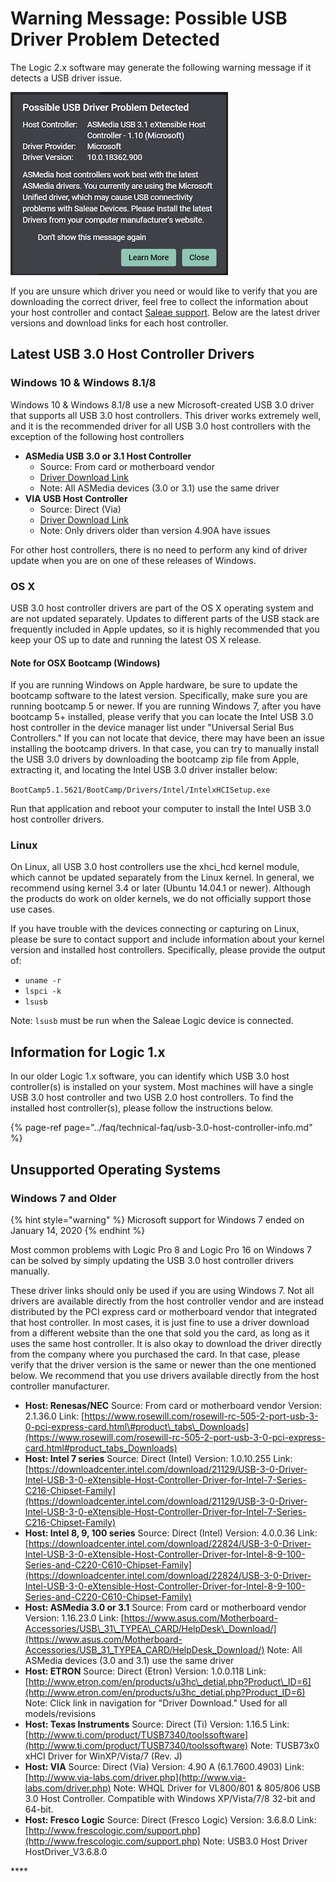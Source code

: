 # Warning Message: Possible USB Driver Problem Detected

The Logic 2.x software may generate the following warning message if it detects a USB driver issue.

![Possible USB Driver Problem Detected Pop-up](../.gitbook/assets/driver-problem.png)

If you are unsure which driver you need or would like to verify that you are downloading the correct driver, feel free to collect the information about your host controller and contact [Saleae support](https://contact.saleae.com/hc/en-us/requests/new). Below are the latest driver versions and download links for each host controller.

## Latest USB 3.0 Host Controller Drivers

### Windows 10 & Windows 8.1/8

Windows 10 & Windows 8.1/8 use a new Microsoft-created USB 3.0 driver that supports all USB 3.0 host controllers. This driver works extremely well, and it is the recommended driver for all USB 3.0 host controllers with the exception of the following host controllers

* **ASMedia USB 3.0 or 3.1 Host Controller**
  * Source: From card or motherboard vendor
  * [Driver Download Link](https://www.asus.com/Motherboard-Accessories/USB_31_TYPEA_CARD/HelpDesk_Download/)
  * Note: All ASMedia devices \(3.0 or 3.1\) use the same driver
* **VIA USB Host Controller**
  * Source: Direct \(Via\)
  * [Driver Download Link](http://www.via-labs.com/driver.php)
  * Note: Only drivers older than version 4.90A have issues

For other host controllers, there is no need to perform any kind of driver update when you are on one of these releases of Windows.

### OS X

USB 3.0 host controller drivers are part of the OS X operating system and are not updated separately. Updates to different parts of the USB stack are frequently included in Apple updates, so it is highly recommended that you keep your OS up to date and running the latest OS X release.

#### Note for OSX Bootcamp \(Windows\)

If you are running Windows on Apple hardware, be sure to update the bootcamp software to the latest version. Specifically, make sure you are running bootcamp 5 or newer. If you are running Windows 7, after you have bootcamp 5+ installed, please verify that you can locate the Intel USB 3.0 host controller in the device manager list under "Universal Serial Bus Controllers." If you can not locate that device, there may have been an issue installing the bootcamp drivers. In that case, you can try to manually install the USB 3.0 drivers by downloading the bootcamp zip file from Apple, extracting it, and locating the Intel USB 3.0 driver installer below:

`BootCamp5.1.5621/BootCamp/Drivers/Intel/IntelxHCISetup.exe`

Run that application and reboot your computer to install the Intel USB 3.0 host controller drivers.

### Linux

On Linux, all USB 3.0 host controllers use the xhci\_hcd kernel module, which cannot be updated separately from the Linux kernel. In general, we recommend using kernel 3.4 or later \(Ubuntu 14.04.1 or newer\). Although the products do work on older kernels, we do not officially support those use cases.

If you have trouble with the devices connecting or capturing on Linux, please be sure to contact support and include information about your kernel version and installed host controllers. Specifically, please provide the output of:

* `uname -r`
* `lspci -k`
* `lsusb`

Note: `lsusb` must be run when the Saleae Logic device is connected.

## Information for Logic 1.x

In our older Logic 1.x software, you can identify which USB 3.0 host controller\(s\) is installed on your system. Most machines will have a single USB 3.0 host controller and two USB 2.0 host controllers. To find the installed host controller\(s\), please follow the instructions below.

{% page-ref page="../faq/technical-faq/usb-3.0-host-controller-info.md" %}

## Unsupported Operating Systems

### Windows 7 and Older

{% hint style="warning" %}
Microsoft support for Windows 7 ended on January 14, 2020
{% endhint %}

Most common problems with Logic Pro 8 and Logic Pro 16 on Windows 7 can be solved by simply updating the USB 3.0 host controller drivers manually.

These driver links should only be used if you are using Windows 7. Not all drivers are available directly from the host controller vendor and are instead distributed by the PCI express card or motherboard vendor that integrated that host controller. In most cases, it is just fine to use a driver download from a different website than the one that sold you the card, as long as it uses the same host controller. It is also okay to download the driver directly from the company where you purchased the card. In that case, please verify that the driver version is the same or newer than the one mentioned below. We recommend that you use drivers available directly from the host controller manufacturer.

* **Host: Renesas/NEC**  Source: From card or motherboard vendor  Version: 2.1.36.0  Link: [https://www.rosewill.com/rosewill-rc-505-2-port-usb-3-0-pci-express-card.html\#product\_tabs\_Downloads](https://www.rosewill.com/rosewill-rc-505-2-port-usb-3-0-pci-express-card.html#product_tabs_Downloads)
* **Host: Intel 7 series**  Source: Direct \(Intel\)  Version: 1.0.10.255  Link: [https://downloadcenter.intel.com/download/21129/USB-3-0-Driver-Intel-USB-3-0-eXtensible-Host-Controller-Driver-for-Intel-7-Series-C216-Chipset-Family](https://downloadcenter.intel.com/download/21129/USB-3-0-Driver-Intel-USB-3-0-eXtensible-Host-Controller-Driver-for-Intel-7-Series-C216-Chipset-Family)
* **Host: Intel 8, 9, 100 series**  Source: Direct \(Intel\)  Version: 4.0.0.36  Link: [https://downloadcenter.intel.com/download/22824/USB-3-0-Driver-Intel-USB-3-0-eXtensible-Host-Controller-Driver-for-Intel-8-9-100-Series-and-C220-C610-Chipset-Family](https://downloadcenter.intel.com/download/22824/USB-3-0-Driver-Intel-USB-3-0-eXtensible-Host-Controller-Driver-for-Intel-8-9-100-Series-and-C220-C610-Chipset-Family)
* **Host: ASMedia 3.0 or 3.1**  Source: From card or motherboard vendor  Version: 1.16.23.0  Link: [https://www.asus.com/Motherboard-Accessories/USB\_31\_TYPEA\_CARD/HelpDesk\_Download/](https://www.asus.com/Motherboard-Accessories/USB_31_TYPEA_CARD/HelpDesk_Download/) Note: All ASMedia devices \(3.0 and 3.1\) use the same driver
* **Host: ETRON**  Source: Direct \(Etron\)  Version: 1.0.0.118  Link: [http://www.etron.com/en/products/u3hc\_detial.php?Product\_ID=6](http://www.etron.com/en/products/u3hc_detial.php?Product_ID=6)  Note: Click link in navigation for "Driver Download." Used for all models/revisions
* **Host: Texas Instruments**  Source: Direct \(Ti\)  Version: 1.16.5  Link: [http://www.ti.com/product/TUSB7340/toolssoftware](http://www.ti.com/product/TUSB7340/toolssoftware)  Note: TUSB73x0 xHCI Driver for WinXP/Vista/7 \(Rev. J\)
* **Host: VIA**  Source: Direct \(Via\)  Version: 4.90 A \(6.1.7600.4903\)  Link: [http://www.via-labs.com/driver.php](http://www.via-labs.com/driver.php)  Note: WHQL Driver for VL800/801 & 805/806 USB 3.0 Host Controller. Compatible with Windows XP/Vista/7/8 32-bit and 64-bit.
* **Host: Fresco Logic**  Source: Direct \(Fresco Logic\)  Version: 3.6.8.0  Link: [http://www.frescologic.com/support.php](http://www.frescologic.com/support.php)  Note: USB3.0 Host Driver HostDriver\_V3.6.8.0

\*\*\*\*


